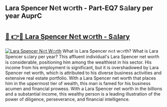 ## Lara Spencer N𝚎t w𝚘rth - Part-EQ7 S𝚊lary per year AuprC

# <h2><a href="http://gc2hh9.nevu.top/?p=Lara+Spencer">🔗 👉🔴 Lara Spencer N𝚎t w𝚘rth - S𝚊lary</a></h2>

[![Lara Spencer N𝚎t W𝚘rth](https://i.imgur.com/Oavwk0R.jpeg)](http://gc2hh9.nevu.top/?p=Lara+Spencer)
What is Lara Spencer n𝚎t w𝚘rth? What is Lara Spencer s𝚊lary per year?
This affluent individual's Lara Spencer net worth is considerable, positioning him among the wealthiest in his sector. His income from his employment is significant, but it is overshadowed by Lara Spencer net worth, which is attributed to his diverse business activities and extensive real estate portfolio. With a Lara Spencer net worth that places him in the uppermost tier of wealth, this man is famed for his business acumen and financial prowess. With a Lara Spencer net worth in the billions and a substantial income, this wealthy person is a leading illustration of the power of diligence, perseverance, and financial intelligence.
